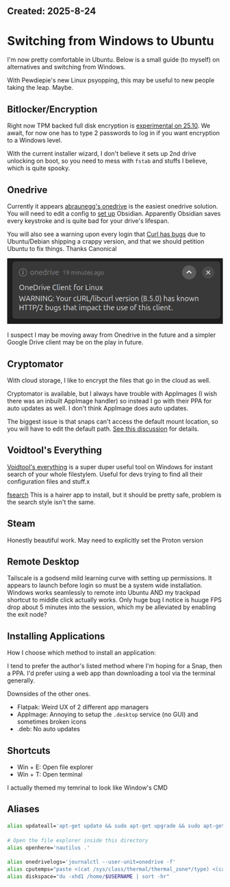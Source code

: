 Created: 2025-8-24
---

# Switching from Windows to Ubuntu

I'm now pretty comfortable in Ubuntu. Below is a small guide (to myself) on alternatives and switching from Windows.

With Pewdiepie's new Linux psyopping, this may be useful to new people taking the leap. Maybe.

## Bitlocker/Encryption

Right now TPM backed full disk encryption is [experimental on 25.10](https://discourse.ubuntu.com/t/ubuntu-desktop-25-10-the-questing-quokka-roadmap/61159). We await, for now one has to type 2 passwords to log in if you want encryption to a Windows level.

With the current installer wizard, I don't believe it sets up 2nd drive unlocking on boot, so you need to mess with `fstab` and stuffs I believe, which is quite spooky.

## Onedrive

Currently it appears [abraunegg's onedrive](https://github.com/abraunegg/onedrive) is the easiest onedrive solution. You will need to edit a config to [set up](https://github.com/abraunegg/onedrive/blob/b4179d1f27ea8a3800f003b12fe3a8c6a89e7a80/docs/usage.md#compatibility-with-obsidian) Obsidian. Apparently Obsidian saves every keystroke and is quite bad for your drive's lifespan. 

You will also see a warning upon every login that [Curl has bugs](https://github.com/abraunegg/onedrive/discussions/2997) due to Ubuntu/Debian shipping a crappy version, and that we should petition Ubuntu to fix things. Thanks Canonical

![OneDrive Warning that Curl is out of date](onedrivewarning.png)

I suspect I may be moving away from Onedrive in the future and a simpler Google Drive client may be on the play in future.

## Cryptomator

With cloud storage, I like to encrypt the files that go in the cloud as well.

Cryptomator is available, but I always have trouble with AppImages (I wish there was an inbuilt AppImage handler) so instead I go with their PPA for auto updates as well. I don't think AppImage does auto updates.

The biggest issue is that snaps can't access the default mount location, so you will have to edit the default path. [See this discussion](https://github.com/cryptomator/cryptomator/discussions/3922) for details.


## Voidtool's Everything

[Voidtool's everything](https://www.voidtools.com/) is a super duper useful tool on Windows for instant search of your whole filestylem. Useful for devs trying to find all their configuration files and stuff.x 

[fsearch](https://github.com/cboxdoerfer/fsearch) This is a hairer app to install, but it should be pretty safe, problem is the search style isn't the same.

## Steam

Honestly beautiful work. May need to explicitly set the Proton version

## Remote Desktop

Tailscale is a godsend mild learning curve with setting up permissions. It appears to launch before login so must be a system wide installation. Windows works seamlessly to remote into Ubuntu AND my trackpad shortcut to middle click actually works. Only huge bug I notice is huuge FPS drop about 5 minutes into the session, which my be alleviated by enabling the exit node?

## Installing Applications

How I choose which method to install an application:

I tend to prefer the author's listed method where I'm hoping for a Snap, then a PPA. I'd prefer using a web app than downloading a tool via the terminal generally.

Downsides of the other ones.
- Flatpak: Weird UX of 2 different app managers
- AppImage: Annoying to setup the `.desktop` service (no GUI) and sometimes broken icons
- .deb: No auto updates

## Shortcuts

- Win + E: Open file explorer
- Win + T: Open terminal

I actually themed my temrinal to look like Window's CMD

## Aliases

```bash
alias updateall='apt-get update && sudo apt-get upgrade && sudo apt-get dist-upgrade'

# Open the file explorer inside this directory
alias openhere='nautilus .'

alias onedrivelogs='journalctl --user-unit=onedrive -f'
alias cputemps="paste <(cat /sys/class/thermal/thermal_zone*/type) <(cat /sys/class/thermal/thermal_zone*/temp) | column -s $'\t' -t | sed 's/\(.\)..$/.\1°C/'"
alias diskspace="du -xhd1 /home/$USERNAME | sort -hr"
```

